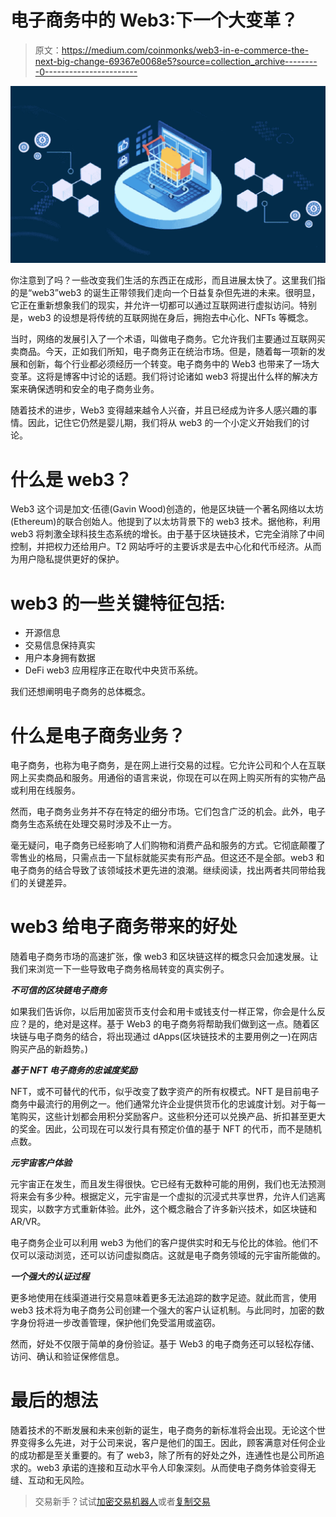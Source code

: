 # 电子商务中的 Web3:下一个大变革？

> 原文：<https://medium.com/coinmonks/web3-in-e-commerce-the-next-big-change-69367e0068e5?source=collection_archive---------0----------------------->

![](img/8fee1e17c8ffaa099a4fce930748d32c.png)

你注意到了吗？一些改变我们生活的东西正在成形，而且进展太快了。这里我们指的是“web3”web3 的诞生正带领我们走向一个日益复杂但先进的未来。很明显，它正在重新想象我们的现实，并允许一切都可以通过互联网进行虚拟访问。特别是，web3 的设想是将传统的互联网抛在身后，拥抱去中心化、NFTs 等概念。

当时，网络的发展引入了一个术语，叫做电子商务。它允许我们主要通过互联网买卖商品。今天，正如我们所知，电子商务正在统治市场。但是，随着每一项新的发展和创新，每个行业都必须经历一个转变。电子商务中的 Web3 也带来了一场大变革。这将是博客中讨论的话题。我们将讨论诸如 web3 将提出什么样的解决方案来确保透明和安全的电子商务业务。

随着技术的进步，Web3 变得越来越令人兴奋，并且已经成为许多人感兴趣的事情。因此，记住它仍然是婴儿期，我们将从 web3 的一个小定义开始我们的讨论。

# 什么是 web3？

Web3 这个词是加文·伍德(Gavin Wood)创造的，他是区块链一个著名网络以太坊(Ethereum)的联合创始人。他提到了以太坊背景下的 web3 技术。据他称，利用 web3 将刺激全球科技生态系统的增长。由于基于区块链技术，它完全消除了中间控制，并把权力还给用户。T2 网站呼吁的主要诉求是去中心化和代币经济。从而为用户隐私提供更好的保护。

# web3 的一些关键特征包括:

*   开源信息
*   交易信息保持真实
*   用户本身拥有数据
*   DeFi web3 应用程序正在取代中央货币系统。

我们还想阐明电子商务的总体概念。

# 什么是电子商务业务？

电子商务，也称为电子商务，是在网上进行交易的过程。它允许公司和个人在互联网上买卖商品和服务。用通俗的语言来说，你现在可以在网上购买所有的实物产品或利用在线服务。

然而，电子商务业务并不存在特定的细分市场。它们包含广泛的机会。此外，电子商务生态系统在处理交易时涉及不止一方。

毫无疑问，电子商务已经影响了人们购物和消费产品和服务的方式。它彻底颠覆了零售业的格局，只需点击一下鼠标就能买卖有形产品。但这还不是全部。web3 和电子商务的结合导致了该领域技术更先进的浪潮。继续阅读，找出两者共同带给我们的关键差异。

# web3 给电子商务带来的好处

随着电子商务市场的高速扩张，像 web3 和区块链这样的概念只会加速发展。让我们来浏览一下一些导致电子商务格局转变的真实例子。

***不可信的区块链电子商务***

如果我们告诉你，以后用加密货币支付会和用卡或钱支付一样正常，你会是什么反应？是的，绝对是这样。基于 Web3 的电子商务将帮助我们做到这一点。随着区块链与电子商务的结合，将出现通过 dApps(区块链技术的主要用例之一)在网店购买产品的新趋势。)

***基于 NFT 电子商务的忠诚度奖励***

NFT，或不可替代的代币，似乎改变了数字资产的所有权模式。NFT 是目前电子商务中最流行的用例之一。他们通常允许企业提供货币化的忠诚度计划。对于每一笔购买，这些计划都会用积分奖励客户。这些积分还可以兑换产品、折扣甚至更大的奖金。因此，公司现在可以发行具有预定价值的基于 NFT 的代币，而不是随机点数。

***元宇宙客户体验***

元宇宙正在发生，而且发生得很快。它已经有无数种可能的用例，我们也无法预测将来会有多少种。根据定义，元宇宙是一个虚拟的沉浸式共享世界，允许人们逃离现实，以数字方式重新体验。此外，这个概念融合了许多新兴技术，如区块链和 AR/VR。

电子商务企业可以利用 web3 为他们的客户提供实时和无与伦比的体验。他们不仅可以滚动浏览，还可以访问虚拟商店。这就是电子商务领域的元宇宙所能做的。

***一个强大的认证过程***

更多地使用在线渠道进行交易意味着更多无法追踪的数字足迹。就此而言，使用 web3 技术将为电子商务公司创建一个强大的客户认证机制。与此同时，加密的数字身份将进一步改善管理，保护他们免受滥用或盗窃。

然而，好处不仅限于简单的身份验证。基于 Web3 的电子商务还可以轻松存储、访问、确认和验证保修信息。

# 最后的想法

随着技术的不断发展和未来创新的诞生，电子商务的新标准将会出现。无论这个世界变得多么先进，对于公司来说，客户是他们的国王。因此，顾客满意对任何企业的成功都是至关重要的。有了 web3，除了所有的好处之外，连通性也是公司所追求的。web3 承诺的连接和互动水平令人印象深刻。从而使电子商务体验变得无缝、互动和无风险。

> 交易新手？试试[加密交易机器人](/coinmonks/crypto-trading-bot-c2ffce8acb2a)或者[复制交易](/coinmonks/top-10-crypto-copy-trading-platforms-for-beginners-d0c37c7d698c)